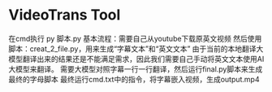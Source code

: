 # VideoTrans Tool
在cmd执行 py 脚本.py
基本流程：需要自己从youtube下载原英文视频
然后使用脚本：creat_2_file.py，用来生成“字幕文本”和“英文文本”
由于当前的本地翻译大模型翻译出来的结果还是不能满足需求，因此我们需要自己手动将英文文本使用AI大模型来翻译。
需要大模型对照字幕一行一行翻译，然后运行final.py脚本来生成最终的字母脚本
最终运行cmd.txt中的指令，将字幕嵌入视频，生成output.mp4
